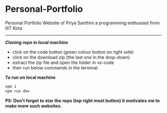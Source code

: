 # Personal-Portfolio

Personal Portfolio Website of Priya Santhini a programming enthusiast from IIIT Kota
<br>

  <hr>

**_Cloning repo in local machine_**

- click on the code button (green colour button on right side)
- click on the download zip (the last one in the drop-down)
- extract the zip file and open the folder in vs-code
- then run below commands in the terminal

**To run on local machine**

```js
npm i
npm run dev
```

**PS: Don't forget to star the repo (top right most button) it motivates me to make more such websites.**
